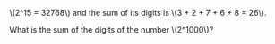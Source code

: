 \\(2^15 = 32768\\) and the sum of its digits is \\(3 + 2 + 7 + 6 + 8 = 26\\).

What is the sum of the digits of the number \\(2^1000\\)?
